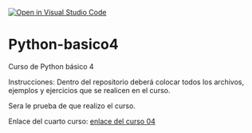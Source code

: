 [![Open in Visual Studio Code](https://classroom.github.com/assets/open-in-vscode-f059dc9a6f8d3a56e377f745f24479a46679e63a5d9fe6f495e02850cd0d8118.svg)](https://classroom.github.com/online_ide?assignment_repo_id=7391302&assignment_repo_type=AssignmentRepo)
# Python-basico4
Curso de Python básico 4

Instrucciones:
Dentro del repositorio deberá colocar todos los archivos, ejemplos y ejercicios que se realicen en el curso.

Sera le prueba de que realizo el curso.

Enlace del cuarto curso:
[enlace del curso 04](https://drive.google.com/drive/folders/1X8lU2ih5OhILuou1S_nFEXbnc8romd6R?usp=sharing)
